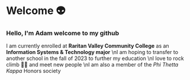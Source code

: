 <!--
**Adam-Millman/Adam-Millman** is a ✨ _special_ ✨ repository because its `README.md` (this file) appears on your GitHub profile.

Here are some ideas to get you started:

🔭 I’m currently working on ...
- 🌱 I’m currently learning ...
- 👯 I’m looking to collaborate on ...
- 🤔 I’m looking for help with ...
- 💬 Ask me about ...
- 📫 How to reach me: ...
- 😄 Pronouns: ...
- ⚡ Fun fact: ...
-->
# Welcome :alien:
### Hello, I'm Adam welcome to my github
I am currently enrolled at **Raritan Valley Community College** as an **Information Systems & Technology major**
\nI am hoping to transfer to another school in the fall of 2023 to further my education
\nI love to rock climb :climbing_man: and meet new people
\nI am also a member of the *Phi Thetta Kappa* Honors society
